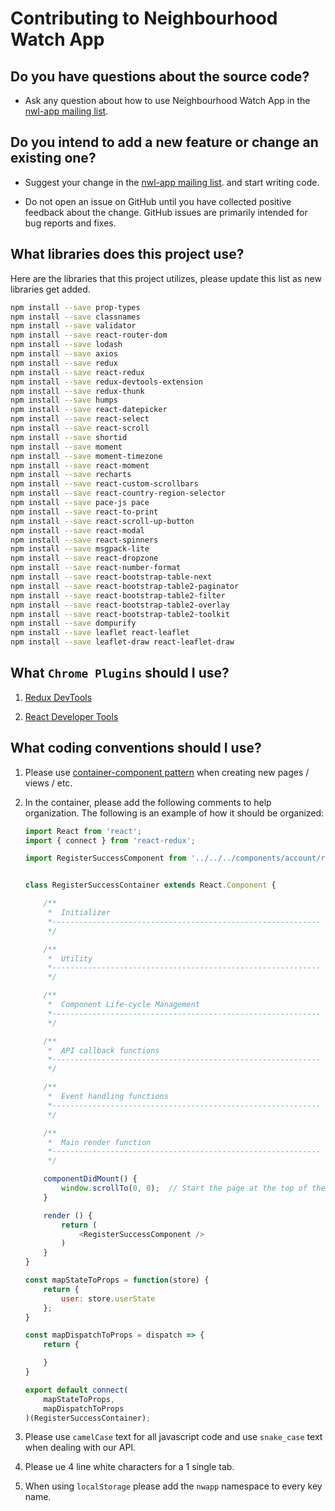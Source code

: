 # Contributing to Neighbourhood Watch App

## Do you have questions about the source code?

* Ask any question about how to use Neighbourhood Watch App in the [nwl-app mailing list](https://groups.google.com/forum/#!forum/nwl-app).

## Do you intend to add a new feature or change an existing one?
* Suggest your change in the [nwl-app mailing list](https://groups.google.com/forum/#!forum/nwl-app). and start writing code.

* Do not open an issue on GitHub until you have collected positive feedback about the change. GitHub issues are primarily intended for bug reports and fixes.

## What libraries does this project use?
Here are the libraries that this project utilizes, please update this list as
new libraries get added.

```bash
npm install --save prop-types
npm install --save classnames
npm install --save validator
npm install --save react-router-dom
npm install --save lodash
npm install --save axios
npm install --save redux
npm install --save react-redux
npm install --save redux-devtools-extension
npm install --save redux-thunk
npm install --save humps
npm install --save react-datepicker
npm install --save react-select
npm install --save react-scroll
npm install --save shortid
npm install --save moment
npm install --save moment-timezone
npm install --save react-moment
npm install --save recharts
npm install --save react-custom-scrollbars
npm install --save react-country-region-selector
npm install --save pace-js pace
npm install --save react-to-print
npm install --save react-scroll-up-button
npm install --save react-modal
npm install --save react-spinners
npm install --save msgpack-lite
npm install --save react-dropzone
npm install --save react-number-format
npm install --save react-bootstrap-table-next
npm install --save react-bootstrap-table2-paginator
npm install --save react-bootstrap-table2-filter
npm install --save react-bootstrap-table2-overlay
npm install --save react-bootstrap-table2-toolkit
npm install --save dompurify
npm install --save leaflet react-leaflet
npm install --save leaflet-draw react-leaflet-draw
```

## What ``Chrome Plugins`` should I use?

1. [Redux DevTools](https://chrome.google.com/webstore/detail/redux-devtools/lmhkpmbekcpmknklioeibfkpmmfibljd)

2. [React Developer Tools](https://chrome.google.com/webstore/detail/react-developer-tools/fmkadmapgofadopljbjfkapdkoienihi?hl=en)


## What coding conventions should I use?

1. Please use [container-component pattern](https://medium.com/@learnreact/container-components-c0e67432e005) when creating new pages / views / etc.

2. In the container, please add the following comments to help organization. The following is an example of how it should be organized:

    ```javascript
    import React from 'react';
    import { connect } from 'react-redux';

    import RegisterSuccessComponent from '../../../components/account/register/registerSuccessComponent';


    class RegisterSuccessContainer extends React.Component {

        /**
         *  Initializer
         *------------------------------------------------------------
         */

        /**
         *  Utility
         *------------------------------------------------------------
         */

        /**
         *  Component Life-cycle Management
         *------------------------------------------------------------
         */

        /**
         *  API callback functions
         *------------------------------------------------------------
         */

        /**
         *  Event handling functions
         *------------------------------------------------------------
         */

        /**
         *  Main render function
         *------------------------------------------------------------
         */

        componentDidMount() {
            window.scrollTo(0, 0);  // Start the page at the top of the page.
        }

        render () {
            return (
                <RegisterSuccessComponent />
            )
        }
    }

    const mapStateToProps = function(store) {
        return {
            user: store.userState
        };
    }

    const mapDispatchToProps = dispatch => {
        return {

        }
    }

    export default connect(
        mapStateToProps,
        mapDispatchToProps
    )(RegisterSuccessContainer);
    ```

3. Please use ``camelCase`` text for all javascript code and use ``snake_case`` text when dealing with our API.

4. Please ue 4 line white characters for a 1 single tab.

5. When using ``localStorage`` please add the ``nwapp`` namespace to every key name.
